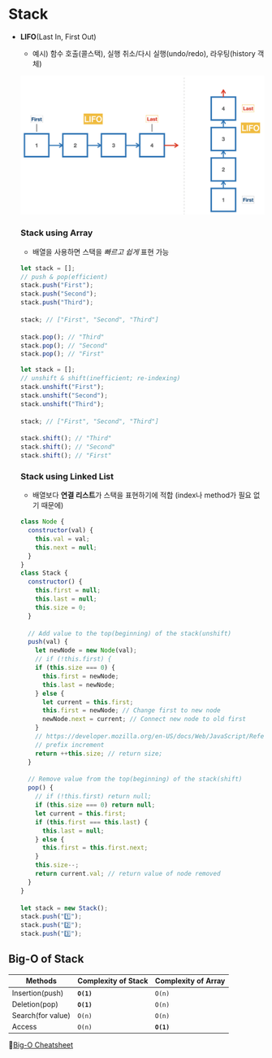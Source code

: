 # Stack

- **LIFO**(Last In, First Out)

  - 예시) 함수 호출(콜스택), 실행 취소/다시 실행(undo/redo), 라우팅(history 객체)

  ![Stack](./Basic_Image/Stack.png)

  ### Stack using Array

  - 배열을 사용하면 스택을 _빠르고 쉽게_ 표현 가능

  ```js
  let stack = [];
  // push & pop(efficient)
  stack.push("First");
  stack.push("Second");
  stack.push("Third");

  stack; // ["First", "Second", "Third"]

  stack.pop(); // "Third"
  stack.pop(); // "Second"
  stack.pop(); // "First"
  ```

  ```js
  let stack = [];
  // unshift & shift(inefficient; re-indexing)
  stack.unshift("First");
  stack.unshift("Second");
  stack.unshift("Third");

  stack; // ["First", "Second", "Third"]

  stack.shift(); // "Third"
  stack.shift(); // "Second"
  stack.shift(); // "First"
  ```

  ### Stack using Linked List

  - 배열보다 **연결 리스트**가 스택을 표현하기에 적합
    (index나 method가 필요 없기 때문에)

  ```js
  class Node {
    constructor(val) {
      this.val = val;
      this.next = null;
    }
  }
  class Stack {
    constructor() {
      this.first = null;
      this.last = null;
      this.size = 0;
    }

    // Add value to the top(beginning) of the stack(unshift)
    push(val) {
      let newNode = new Node(val);
      // if (!this.first) {
      if (this.size === 0) {
        this.first = newNode;
        this.last = newNode;
      } else {
        let current = this.first;
        this.first = newNode; // Change first to new node
        newNode.next = current; // Connect new node to old first
      }
      // https://developer.mozilla.org/en-US/docs/Web/JavaScript/Reference/Operators/Increment
      // prefix increment
      return ++this.size; // return size;
    }

    // Remove value from the top(beginning) of the stack(shift)
    pop() {
      // if (!this.first) return null;
      if (this.size === 0) return null;
      let current = this.first;
      if (this.first === this.last) {
        this.last = null;
      } else {
        this.first = this.first.next;
      }
      this.size--;
      return current.val; // return value of node removed
    }
  }

  let stack = new Stack();
  stack.push("1️⃣");
  stack.push("2️⃣");
  stack.push("3️⃣");
  ```

## Big-O of Stack

| Methods           | Complexity of Stack | Complexity of Array |
| ----------------- | ------------------- | ------------------- |
| Insertion(push)   | **`O(1)`**          | `O(n)`              |
| Deletion(pop)     | **`O(1)`**          | `O(n)`              |
| Search(for value) | `O(n)`              | `O(n)`              |
| Access            | `O(n)`              | **`O(1)`**          |

💚[Big-O Cheatsheet](https://www.bigocheatsheet.com/)
